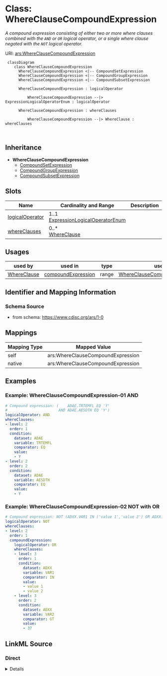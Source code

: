 # Class: WhereClauseCompoundExpression


_A compound expression consisting of either two or more where clauses combined with the `AND` or `OR` logical operator, or a single where clause negated with the `NOT` logical operator._





URI: [ars:WhereClauseCompoundExpression](https://www.cdisc.org/ars/1-0/WhereClauseCompoundExpression)



```mermaid
 classDiagram
    class WhereClauseCompoundExpression
      WhereClauseCompoundExpression <|-- CompoundSetExpression
      WhereClauseCompoundExpression <|-- CompoundGroupExpression
      WhereClauseCompoundExpression <|-- CompoundSubsetExpression
      
      WhereClauseCompoundExpression : logicalOperator
        
          WhereClauseCompoundExpression --|> ExpressionLogicalOperatorEnum : logicalOperator
        
      WhereClauseCompoundExpression : whereClauses
        
          WhereClauseCompoundExpression --|> WhereClause : whereClauses
        
      
```





## Inheritance
* **WhereClauseCompoundExpression**
    * [CompoundSetExpression](CompoundSetExpression.md)
    * [CompoundGroupExpression](CompoundGroupExpression.md)
    * [CompoundSubsetExpression](CompoundSubsetExpression.md)



## Slots

| Name | Cardinality and Range | Description | Inheritance |
| ---  | --- | --- | --- |
| [logicalOperator](logicalOperator.md) | 1..1 <br/> [ExpressionLogicalOperatorEnum](ExpressionLogicalOperatorEnum.md) |  | direct |
| [whereClauses](whereClauses.md) | 0..* <br/> [WhereClause](WhereClause.md) |  | direct |





## Usages

| used by | used in | type | used |
| ---  | --- | --- | --- |
| [WhereClause](WhereClause.md) | [compoundExpression](compoundExpression.md) | range | [WhereClauseCompoundExpression](WhereClauseCompoundExpression.md) |






## Identifier and Mapping Information







### Schema Source


* from schema: https://www.cdisc.org/ars/1-0





## Mappings

| Mapping Type | Mapped Value |
| ---  | ---  |
| self | ars:WhereClauseCompoundExpression |
| native | ars:WhereClauseCompoundExpression |


## Examples
### Example: WhereClauseCompoundExpression-01 AND

```yaml
# Compound expression: (    ADAE.TRTEMFL EQ 'Y'
#                       AND ADAE.AESDTH EQ 'Y')
logicalOperator: AND
whereClauses:
- level: 2
  order: 1
  condition:
    dataset: ADAE
    variable: TRTEMFL
    comparator: EQ
    value:
    - Y
- level: 2
  order: 2
  condition:
    dataset: ADAE
    variable: AESDTH
    comparator: EQ
    value:
    - Y
```
### Example: WhereClauseCompoundExpression-02 NOT with OR

```yaml
# Compound expression: NOT (ADXX.VAR1 IN ('value 1','value 2') OR ADXX.VAR2 GT 37)
logicalOperator: NOT
whereClauses:
- level: 2
  order: 1
  compoundExpression:
    logicalOperator: OR
    whereClauses:
    - level: 3
      order: 1
      condition:
        dataset: ADXX
        variable: VAR1
        comparator: IN
        value:
        - value 1
        - value 2
    - level: 3
      order: 2
      condition:
        dataset: ADXX
        variable: VAR2
        comparator: GT
        value:
        - 37
```




## LinkML Source

<!-- TODO: investigate https://stackoverflow.com/questions/37606292/how-to-create-tabbed-code-blocks-in-mkdocs-or-sphinx -->

### Direct

<details>
```yaml
name: WhereClauseCompoundExpression
description: A compound expression consisting of either two or more where clauses
  combined with the `AND` or `OR` logical operator, or a single where clause negated
  with the `NOT` logical operator.
from_schema: https://www.cdisc.org/ars/1-0
rank: 1000
slots:
- logicalOperator
- whereClauses

```
</details>

### Induced

<details>
```yaml
name: WhereClauseCompoundExpression
description: A compound expression consisting of either two or more where clauses
  combined with the `AND` or `OR` logical operator, or a single where clause negated
  with the `NOT` logical operator.
from_schema: https://www.cdisc.org/ars/1-0
rank: 1000
attributes:
  logicalOperator:
    name: logicalOperator
    from_schema: https://www.cdisc.org/ars/1-0
    rank: 1000
    alias: logicalOperator
    owner: WhereClauseCompoundExpression
    domain_of:
    - WhereClauseCompoundExpression
    range: ExpressionLogicalOperatorEnum
    required: true
  whereClauses:
    name: whereClauses
    from_schema: https://www.cdisc.org/ars/1-0
    rank: 1000
    multivalued: true
    list_elements_ordered: true
    alias: whereClauses
    owner: WhereClauseCompoundExpression
    domain_of:
    - WhereClauseCompoundExpression
    range: WhereClause
    inlined: false

```
</details>